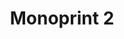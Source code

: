 ---
ee_id_thing: '214'
site: '1'
type: '2'
inv_num: 2008-013
add_credit:
url: 2008-013-monoprint-2
title: 'Monoprint 2 '
year: '2008'
display_year: '2008'
medium: Unique three-color process silkscreen on custom watermarked paper
dims: 42 x 32 inches
pitch: Poorly done C-M-Y silkscreens.
ps:
live_url:
youtube:
https://github.com/coryarcangel/alu:
imgs: Monoprint-2-2008-013-full-database-ih.jpg
subheading:
download:
commission:
related:
layout: things-i-made
---